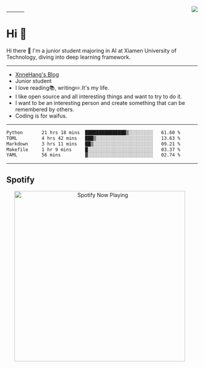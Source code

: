 <a href="https://github.com/MrXnneHang">   
  <img align="right" src="http://github-readme-streak-stats.herokuapp.com?user=MrXnneHang&mode=weekly" />          
</a>

  
# Hi 👋
Hi there 👋 I'm a junior student majoring in AI at Xiamen University of Technology, diving into deep learning framework.               

---

- [XnneHang's Blog](https://xnnehang.top)      
- Junior student       
- I love reading📚, writing✏️.It's my life.      
- I like open source and all interesting things and want to try to do it.        
- I want to be an interesting person and create something that can be remembered by others.
- Coding is for waifus.  

---

<!--START_SECTION:waka-->

```txt
Python       21 hrs 18 mins  ███████████████▒░░░░░░░░░   61.60 %
TOML         4 hrs 42 mins   ███▒░░░░░░░░░░░░░░░░░░░░░   13.63 %
Markdown     3 hrs 11 mins   ██▒░░░░░░░░░░░░░░░░░░░░░░   09.21 %
Makefile     1 hr 9 mins     █░░░░░░░░░░░░░░░░░░░░░░░░   03.37 %
YAML         56 mins         ▓░░░░░░░░░░░░░░░░░░░░░░░░   02.74 %
```

<!--END_SECTION:waka-->

---

## Spotify  

<p align="center">
  <a href="https://open.spotify.com/user/315wgpybdi5ixaz3zlcnjmtcflyy" target="_blank"><img src="https://xnne-spotify-playing.vercel.app/api/spotify?background_color=42f5b011&border_color=00000000" alt="Spotify Now Playing" width="450"/></a>    
</p>  




